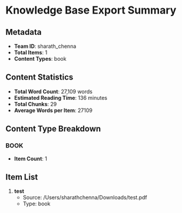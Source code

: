 # Knowledge Base Export Summary

## Metadata
- **Team ID**: sharath_chenna
- **Total Items**: 1
- **Content Types**: book

## Content Statistics
- **Total Word Count**: 27,109 words
- **Estimated Reading Time**: 136 minutes
- **Total Chunks**: 29
- **Average Words per Item**: 27109

## Content Type Breakdown

### BOOK
- **Item Count**: 1

## Item List
1. **test**
   - Source: /Users/sharathchenna/Downloads/test.pdf
   - Type: book

